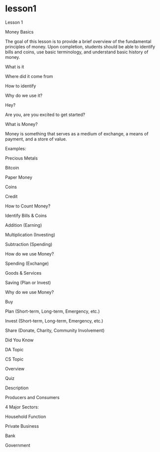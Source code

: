 # lesson1
Lesson 1 

Money Basics 

The goal of this lesson is to provide a brief overview of the fundamental principles of money. Upon completion, students should be able to identify bills and coins, use basic terminology, and understand basic history of money. 

What is it 

Where did it come from 

How to identify 

Why do we use it? 

 

Hey? 

Are you, are you excited to get started?  

What is Money? 

Money is something that serves as a medium of exchange, a means of payment, and a store of value. 

Examples: 

Precious Metals 

Bitcoin 

Paper Money 

Coins 

Credit 

How to Count Money? 

Identify Bills & Coins 

Addition (Earning) 

Multiplication (Investing) 

Subtraction (Spending) 

How do we use Money? 

Spending (Exchange) 

Goods & Services 

Saving (Plan or Invest) 

Why do we use Money? 

Buy 

Plan (Short-term, Long-term, Emergency, etc.) 

Invest (Short-term, Long-term, Emergency, etc.) 

Share (Donate, Charity, Community Involvement) 

Did You Know 

DA Topic 

CS Topic 

Overview 

Quiz 

 

Description 

Producers and Consumers 

4 Major Sectors: 

Household Function 

Private Business 

Bank 

Government 

 
